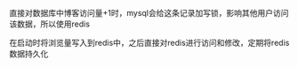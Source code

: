 直接对数据库中博客访问量+1时，mysql会给这条记录加写锁，影响其他用户访问该数据，所以使用redis

在启动时将浏览量写入到redis中，之后直接对redis进行访问和修改，定期将redis数据持久化